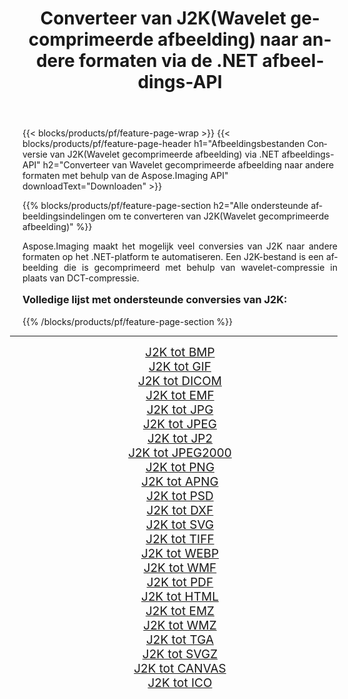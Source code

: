 ﻿---
title: Converteer van J2K(Wavelet gecomprimeerde afbeelding) naar andere formaten via de .NET afbeeldings-API 
weight: 3920
url: /nl/net/conversion/from/j2k/ 
lang: nl
langdirlevel: 2
locales: zh-hans,ja,it,ru,de,es,fr,nl,id,lt,pl,pt,vi,tr,ko,zh-hant,ar,hi,th,sv,cs,uk,he
description: Met behulp van Aspose.Imaging kunt u eenvoudig converteren van J2K(Wavelet gecomprimeerde afbeelding) naar een ander formaat
---

{{< blocks/products/pf/feature-page-wrap >}}
{{< blocks/products/pf/feature-page-header h1="Afbeeldingsbestanden Conversie van J2K(Wavelet gecomprimeerde afbeelding) via .NET afbeeldings-API" h2="Converteer van Wavelet gecomprimeerde afbeelding naar andere formaten met behulp van de Aspose.Imaging API" downloadText="Downloaden" >}}


{{% blocks/products/pf/feature-page-section  h2="Alle ondersteunde afbeeldingsindelingen om te converteren van J2K(Wavelet gecomprimeerde afbeelding)" %}}
<p align=justify>Aspose.Imaging maakt het mogelijk veel conversies van J2K naar andere formaten op het .NET-platform te automatiseren. Een J2K-bestand is een afbeelding die is gecomprimeerd met behulp van wavelet-compressie in plaats van DCT-compressie.</p>
<h3 style="margin-top:16px;">
Volledige lijst met ondersteunde conversies van J2K:
</h3>
{{% /blocks/products/pf/feature-page-section %}}
<div class="container-fluid productfamilypage bg-gray">
    <div class="convertypes bg-gray agp-content section">
        <div class="container">
		<hr style="margin-left:-20px;"/>
		<div class="row other-converters" style="gap: 10px;font-size: 19px;text-align:center;">
		    <div class='col-md-3 other-converter remove-lp remove-rp'><a href="/imaging/nl/net/conversion/j2k-to-bmp/" style="padding:15px;">J2K tot BMP</a></div><div class='col-md-3 other-converter remove-lp remove-rp'><a href="/imaging/nl/net/conversion/j2k-to-gif/" style="padding:15px;">J2K tot GIF</a></div><div class='col-md-3 other-converter remove-lp remove-rp'><a href="/imaging/nl/net/conversion/j2k-to-dicom/" style="padding:15px;">J2K tot DICOM</a></div><div class='col-md-3 other-converter remove-lp remove-rp'><a href="/imaging/nl/net/conversion/j2k-to-emf/" style="padding:15px;">J2K tot EMF</a></div><div class='col-md-3 other-converter remove-lp remove-rp'><a href="/imaging/nl/net/conversion/j2k-to-jpg/" style="padding:15px;">J2K tot JPG</a></div><div class='col-md-3 other-converter remove-lp remove-rp'><a href="/imaging/nl/net/conversion/j2k-to-jpeg/" style="padding:15px;">J2K tot JPEG</a></div><div class='col-md-3 other-converter remove-lp remove-rp'><a href="/imaging/nl/net/conversion/j2k-to-jp2/" style="padding:15px;">J2K tot JP2</a></div><div class='col-md-3 other-converter remove-lp remove-rp'><a href="/imaging/nl/net/conversion/j2k-to-jpeg2000/" style="padding:15px;">J2K tot JPEG2000</a></div><div class='col-md-3 other-converter remove-lp remove-rp'><a href="/imaging/nl/net/conversion/j2k-to-png/" style="padding:15px;">J2K tot PNG</a></div><div class='col-md-3 other-converter remove-lp remove-rp'><a href="/imaging/nl/net/conversion/j2k-to-apng/" style="padding:15px;">J2K tot APNG</a></div><div class='col-md-3 other-converter remove-lp remove-rp'><a href="/imaging/nl/net/conversion/j2k-to-psd/" style="padding:15px;">J2K tot PSD</a></div><div class='col-md-3 other-converter remove-lp remove-rp'><a href="/imaging/nl/net/conversion/j2k-to-dxf/" style="padding:15px;">J2K tot DXF</a></div><div class='col-md-3 other-converter remove-lp remove-rp'><a href="/imaging/nl/net/conversion/j2k-to-svg/" style="padding:15px;">J2K tot SVG</a></div><div class='col-md-3 other-converter remove-lp remove-rp'><a href="/imaging/nl/net/conversion/j2k-to-tiff/" style="padding:15px;">J2K tot TIFF</a></div><div class='col-md-3 other-converter remove-lp remove-rp'><a href="/imaging/nl/net/conversion/j2k-to-webp/" style="padding:15px;">J2K tot WEBP</a></div><div class='col-md-3 other-converter remove-lp remove-rp'><a href="/imaging/nl/net/conversion/j2k-to-wmf/" style="padding:15px;">J2K tot WMF</a></div><div class='col-md-3 other-converter remove-lp remove-rp'><a href="/imaging/nl/net/conversion/j2k-to-pdf/" style="padding:15px;">J2K tot PDF</a></div><div class='col-md-3 other-converter remove-lp remove-rp'><a href="/imaging/nl/net/conversion/j2k-to-html/" style="padding:15px;">J2K tot HTML</a></div><div class='col-md-3 other-converter remove-lp remove-rp'><a href="/imaging/nl/net/conversion/j2k-to-emz/" style="padding:15px;">J2K tot EMZ</a></div><div class='col-md-3 other-converter remove-lp remove-rp'><a href="/imaging/nl/net/conversion/j2k-to-wmz/" style="padding:15px;">J2K tot WMZ</a></div><div class='col-md-3 other-converter remove-lp remove-rp'><a href="/imaging/nl/net/conversion/j2k-to-tga/" style="padding:15px;">J2K tot TGA</a></div><div class='col-md-3 other-converter remove-lp remove-rp'><a href="/imaging/nl/net/conversion/j2k-to-svgz/" style="padding:15px;">J2K tot SVGZ</a></div><div class='col-md-3 other-converter remove-lp remove-rp'><a href="/imaging/nl/net/conversion/j2k-to-canvas/" style="padding:15px;">J2K tot CANVAS</a></div><div class='col-md-3 other-converter remove-lp remove-rp'><a href="/imaging/nl/net/conversion/j2k-to-ico/" style="padding:15px;">J2K tot ICO</a></div>
                </div>
        </div>
    </div>
</div>
<br/>

